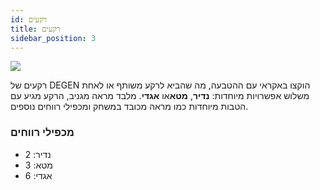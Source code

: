 ```yaml
---
id: רקעים
title: רקעים
sidebar_position: 3
---
```


![](/img/rngBackgrounds.gif)

רקעים של DEGEN הוקצו באקראי עם ההטבעה, מה שהביא לרקע משותף או לאחת משלוש אפשרויות מיוחדות: **נדיר**, **מטא**או **אגדי**. מלבד מראה מגניב, הרקע מגיע עם הטבות מיוחדות כמו מראה מכובד במשחק ומכפילי רווחים נוספים.

### מכפילי רווחים

- נדיר: 2
- מטא: 3
- אגדי: 6
